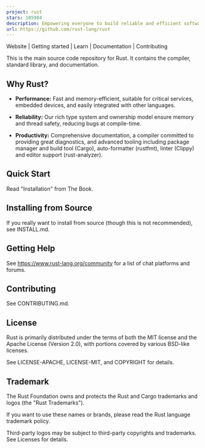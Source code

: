 ```yaml
---
project: rust
stars: 105984
description: Empowering everyone to build reliable and efficient software.
url: https://github.com/rust-lang/rust
---
```


Website | Getting started | Learn | Documentation | Contributing

This is the main source code repository for Rust. It contains the compiler, standard library, and documentation.

Why Rust?
---------

-   **Performance:** Fast and memory-efficient, suitable for critical services, embedded devices, and easily integrated with other languages.
    
-   **Reliability:** Our rich type system and ownership model ensure memory and thread safety, reducing bugs at compile-time.
    
-   **Productivity:** Comprehensive documentation, a compiler committed to providing great diagnostics, and advanced tooling including package manager and build tool (Cargo), auto-formatter (rustfmt), linter (Clippy) and editor support (rust-analyzer).
    

Quick Start
-----------

Read "Installation" from The Book.

Installing from Source
----------------------

If you really want to install from source (though this is not recommended), see INSTALL.md.

Getting Help
------------

See https://www.rust-lang.org/community for a list of chat platforms and forums.

Contributing
------------

See CONTRIBUTING.md.

License
-------

Rust is primarily distributed under the terms of both the MIT license and the Apache License (Version 2.0), with portions covered by various BSD-like licenses.

See LICENSE-APACHE, LICENSE-MIT, and COPYRIGHT for details.

Trademark
---------

The Rust Foundation owns and protects the Rust and Cargo trademarks and logos (the "Rust Trademarks").

If you want to use these names or brands, please read the Rust language trademark policy.

Third-party logos may be subject to third-party copyrights and trademarks. See Licenses for details.
